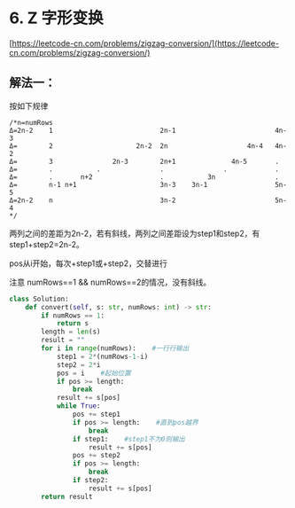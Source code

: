 # 6. Z 字形变换

[https://leetcode-cn.com/problems/zigzag-conversion/](https://leetcode-cn.com/problems/zigzag-conversion/)

## 解法一：

按如下规律

```text
/*n=numRows
Δ=2n-2    1                           2n-1                         4n-3
Δ=        2                     2n-2  2n                    4n-4   4n-2
Δ=        3               2n-3        2n+1              4n-5       .
Δ=        .           .               .               .            .
Δ=        .       n+2                 .           3n               .
Δ=        n-1 n+1                     3n-3    3n-1                 5n-5
Δ=2n-2    n                           3n-2                         5n-4
*/
```

两列之间的差距为2n-2，若有斜线，两列之间差距设为step1和step2，有step1+step2=2n-2。

pos从i开始，每次+step1或+step2，交替进行

注意 numRows==1 && numRows==2的情况，没有斜线。

```python
class Solution:
    def convert(self, s: str, numRows: int) -> str:
        if numRows == 1:
            return s
        length = len(s)
        result = ""
        for i in range(numRows):    #一行行输出
            step1 = 2*(numRows-1-i)
            step2 = 2*i
            pos = i    #起始位置
            if pos >= length:
                break
            result += s[pos]
            while True:
                pos += step1
                if pos >= length:    #直到pos越界
                    break
                if step1:    #step1不为0则输出
                    result += s[pos]
                pos += step2
                if pos >= length:
                    break
                if step2:
                    result += s[pos]
        return result
```



